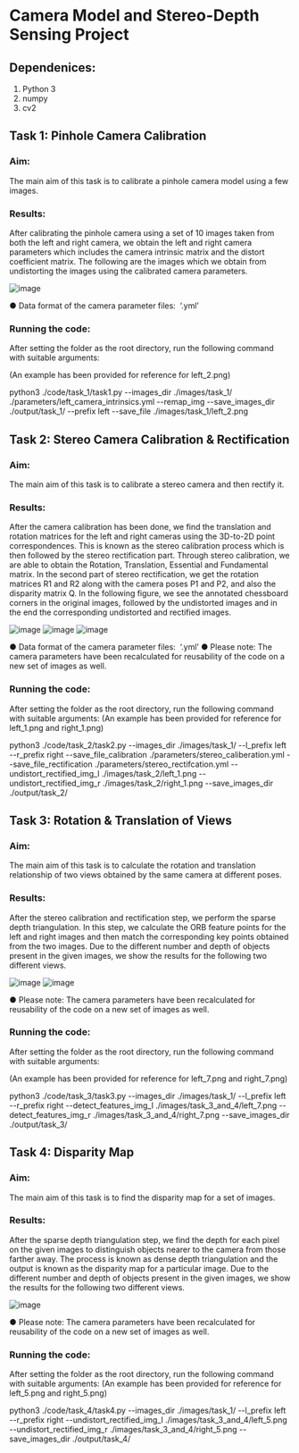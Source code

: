 # Camera Model and Stereo-Depth Sensing Project

## Dependenices:
1. Python 3
2. numpy
3. cv2

## Task 1: Pinhole Camera Calibration

### Aim:
The main aim of this task is to calibrate a pinhole camera model using a few images.

### Results:
After calibrating the pinhole camera using a set of 10 images taken from both the left and right
camera, we obtain the left and right camera parameters which includes the camera intrinsic
matrix and the distort coefficient matrix. The following are the images which we obtain from
undistorting the images using the calibrated camera parameters.

![image](https://user-images.githubusercontent.com/43840095/115313675-8fe75b80-a128-11eb-8e51-b1256d03efe6.png)

● Data format of the camera parameter files: ​ ‘.yml’

### Running the code:

After setting the folder as the root directory, run the following command with suitable
arguments:

(An example has been provided for reference for left_2.png)

python3 ./code/task_1/task1.py --images_dir ./images/task_1/
./parameters/left_camera_intrinsics.yml
--remap_img
--save_images_dir ./output/task_1/
--prefix left --save_file
./images/task_1/left_2.png


## Task 2: Stereo Camera Calibration & Rectification

### Aim:
The main aim of this task is to calibrate a stereo camera and then rectify it.

### Results:
After the camera calibration has been done, we find the translation and rotation matrices for the
left and right cameras using the 3D-to-2D point correspondences. This is known as the stereo
calibration process which is then followed by the stereo rectification part. Through stereo
calibration, we are able to obtain the Rotation, Translation, Essential and Fundamental matrix. In
the second part of stereo rectification, we get the rotation matrices R1 and R2 along with the
camera poses P1 and P2, and also the disparity matrix Q. In the following figure, we see the
annotated chessboard corners in the original images, followed by the undistorted images and in
the end the corresponding undistorted and rectified images.

![image](https://user-images.githubusercontent.com/43840095/115313791-c329ea80-a128-11eb-8706-71680a0ec88f.png)
![image](https://user-images.githubusercontent.com/43840095/115313805-cae98f00-a128-11eb-9459-9806a6dfa0d6.png)
![image](https://user-images.githubusercontent.com/43840095/115313823-d2a93380-a128-11eb-93ba-0a67ab5456c3.png)

● Data format of the camera parameter files: ​ ‘.yml’
● Please note: The camera parameters have been recalculated for reusability of the code on
a new set of images as well.

### Running the code:

After setting the folder as the root directory, run the following command with suitable
arguments:
(An example has been provided for reference for left_1.png and right_1.png)

python3 ./code/task_2/task2.py --images_dir ./images/task_1/ --l_prefix left --r_prefix right
--save_file_calibration
./parameters/stereo_caliberation.yml
--save_file_rectification
./parameters/stereo_rectifcation.yml
--undistort_rectified_img_l ./images/task_2/left_1.png
--undistort_rectified_img_r ./images/task_2/right_1.png --save_images_dir ./output/task_2/

## Task 3: Rotation & Translation of Views

### Aim: 
The main aim of this task is to calculate the rotation and translation relationship of two
views obtained by the same camera at different poses.

### Results:
After the stereo calibration and rectification step, we perform the sparse depth triangulation. In
this step, we calculate the ORB feature points for the left and right images and then match the
corresponding key points obtained from the two images. Due to the different number and depth
of objects present in the given images, we show the results for the following two different views.

![image](https://user-images.githubusercontent.com/43840095/115313852-e0f74f80-a128-11eb-8af8-5905c8df052c.png)
![image](https://user-images.githubusercontent.com/43840095/115313871-e8b6f400-a128-11eb-97a8-883024ec7ad8.png)


● Please note: The camera parameters have been recalculated for reusability of the code on
a new set of images as well.

### Running the code:

After setting the folder as the root directory, run the following command with suitable
arguments:

(An example has been provided for reference for left_7.png and right_7.png)

python3 ./code/task_3/task3.py --images_dir ./images/task_1/ --l_prefix left --r_prefix right
--detect_features_img_l
./images/task_3_and_4/left_7.png
--detect_features_img_r
./images/task_3_and_4/right_7.png --save_images_dir ./output/task_3/

## Task 4: Disparity Map

### Aim:
The main aim of this task is to find the disparity map for a set of images.

### Results:
After the sparse depth triangulation step, we find the depth for each pixel on the given images to
distinguish objects nearer to the camera from those farther away. The process is known as dense
depth triangulation and the output is known as the disparity map for a particular image. Due to
the different number and depth of objects present in the given images, we show the results for the
following two different views.

![image](https://user-images.githubusercontent.com/43840095/115313889-f40a1f80-a128-11eb-9bb1-e0c6aba620ba.png)

● Please note: The camera parameters have been recalculated for reusability of the code on
a new set of images as well.

### Running the code:

After setting the folder as the root directory, run the following command with suitable
arguments:
(An example has been provided for reference for left_5.png and right_5.png)

python3 ./code/task_4/task4.py --images_dir ./images/task_1/ --l_prefix left --r_prefix right
--undistort_rectified_img_l
./images/task_3_and_4/left_5.png
--undistort_rectified_img_r
./images/task_3_and_4/right_5.png --save_images_dir ./output/task_4/
